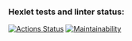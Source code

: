 ### Hexlet tests and linter status:
[![Actions Status](https://github.com/udavPit/frontend-project-44/workflows/hexlet-check/badge.svg)](https://github.com/udavPit/frontend-project-44/actions)
[![Maintainability](https://api.codeclimate.com/v1/badges/98fcd9c8a14ce16a96c6/maintainability)](https://codeclimate.com/github/udavPit/frontend-project-44/maintainability)

